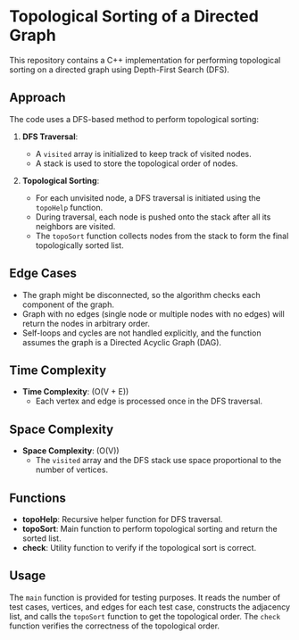 # Topological Sorting of a Directed Graph

This repository contains a C++ implementation for performing topological sorting on a directed graph using Depth-First Search (DFS).

## Approach

The code uses a DFS-based method to perform topological sorting:

1. **DFS Traversal**:
   - A `visited` array is initialized to keep track of visited nodes.
   - A stack is used to store the topological order of nodes.

2. **Topological Sorting**:
   - For each unvisited node, a DFS traversal is initiated using the `topoHelp` function.
   - During traversal, each node is pushed onto the stack after all its neighbors are visited.
   - The `topoSort` function collects nodes from the stack to form the final topologically sorted list.

## Edge Cases

- The graph might be disconnected, so the algorithm checks each component of the graph.
- Graph with no edges (single node or multiple nodes with no edges) will return the nodes in arbitrary order.
- Self-loops and cycles are not handled explicitly, and the function assumes the graph is a Directed Acyclic Graph (DAG).

## Time Complexity

- **Time Complexity**: \(O(V + E)\)
  - Each vertex and edge is processed once in the DFS traversal.

## Space Complexity

- **Space Complexity**: \(O(V)\)
  - The `visited` array and the DFS stack use space proportional to the number of vertices.

## Functions

- **topoHelp**: Recursive helper function for DFS traversal.
- **topoSort**: Main function to perform topological sorting and return the sorted list.
- **check**: Utility function to verify if the topological sort is correct.

## Usage

The `main` function is provided for testing purposes. It reads the number of test cases, vertices, and edges for each test case, constructs the adjacency list, and calls the `topoSort` function to get the topological order. The `check` function verifies the correctness of the topological order.
